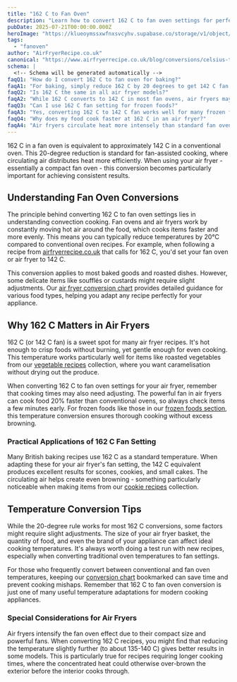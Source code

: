 ```yaml
---
title: "162 C to Fan Oven"
description: "Learn how to convert 162 C to fan oven settings for perfect air fryer cooking. Includes temperature charts and practical tips for UK kitchens."
pubDate: 2025-07-21T00:00:00.000Z
heroImage: "https://klueoymssxwfnxsvcyhv.supabase.co/storage/v1/object/public/Shmucket/162-c-to-fan-oven.png"
tags:
  - "fanoven"
author: "AirFryerRecipe.co.uk"
canonical: "https://www.airfryerrecipe.co.uk/blog/conversions/celsius-to-fan-oven/162-c-to-fan-oven"
schema: |
  <!-- Schema will be generated automatically -->
faqQ1: "How do I convert 162 C to fan oven for baking?"
faqA1: "For baking, simply reduce 162 C by 20 degrees to get 142 C fan oven equivalent. This works well for most cakes, cookies, and breads in both fan ovens and air fryers."
faqQ2: "Is 162 C the same in all air fryer models?"
faqA2: "While 162 C converts to 142 C in most fan ovens, air fryers may vary slightly between brands. It's best to check your manual and adjust by 5-degree increments if needed."
faqQ3: "Can I use 162 C fan setting for frozen foods?"
faqA3: "Yes, converting 162 C to 142 C fan works well for many frozen foods. However, some items may need slightly higher temperatures - always check packaging instructions and adjust accordingly."
faqQ4: "Why does my food cook faster at 162 C in an air fryer?"
faqA4: "Air fryers circulate heat more intensely than standard fan ovens, cooking food about 20% faster. When using 162 C conversions, always check food 5-10 minutes before the recipe suggests."
---
```

<p>162 C in a fan oven is equivalent to approximately 142 C in a conventional oven. This 20-degree reduction is standard for fan-assisted cooking, where circulating air distributes heat more efficiently. When using your air fryer - essentially a compact fan oven - this conversion becomes particularly important for achieving consistent results.</p>

<h2>Understanding Fan Oven Conversions</h2>
<p>The principle behind converting 162 C to fan oven settings lies in understanding convection cooking. Fan ovens and air fryers work by constantly moving hot air around the food, which cooks items faster and more evenly. This means you can typically reduce temperatures by 20°C compared to conventional oven recipes. For example, when following a recipe from <a href=https://www.airfryerrecipe.co.uk/recipes>airfryerrecipe.co.uk</a> that calls for 162 C, you'd set your fan oven or air fryer to 142 C.</p>
<p>This conversion applies to most baked goods and roasted dishes. However, some delicate items like soufflés or custards might require slight adjustments. Our <a href=https://www.airfryerrecipe.co.uk/air-fryer-conversion-chart>air fryer conversion chart</a> provides detailed guidance for various food types, helping you adapt any recipe perfectly for your appliance.</p>

<h2>Why 162 C Matters in Air Fryers</h2>
<p>162 C (or 142 C fan) is a sweet spot for many air fryer recipes. It's hot enough to crisp foods without burning, yet gentle enough for even cooking. This temperature works particularly well for items like roasted vegetables from our <a href=https://www.airfryerrecipe.co.uk/recipe-category/vegetables>vegetable recipes</a> collection, where you want caramelisation without drying out the produce.</p>
<p>When converting 162 C to fan oven settings for your air fryer, remember that cooking times may also need adjusting. The powerful fan in air fryers can cook food 20% faster than conventional ovens, so always check items a few minutes early. For frozen foods like those in our <a href=https://www.airfryerrecipe.co.uk/recipe-category/frozen-foods>frozen foods section</a>, this temperature conversion ensures thorough cooking without excess browning.</p>

<h3>Practical Applications of 162 C Fan Setting</h3>
<p>Many British baking recipes use 162 C as a standard temperature. When adapting these for your air fryer's fan setting, the 142 C equivalent produces excellent results for scones, cookies, and small cakes. The circulating air helps create even browning - something particularly noticeable when making items from our <a href=https://www.airfryerrecipe.co.uk/recipe-category/cookies>cookie recipes</a> collection.</p>

<h2>Temperature Conversion Tips</h2>
<p>While the 20-degree rule works for most 162 C conversions, some factors might require slight adjustments. The size of your air fryer basket, the quantity of food, and even the brand of your appliance can affect ideal cooking temperatures. It's always worth doing a test run with new recipes, especially when converting traditional oven temperatures to fan settings.</p>
<p>For those who frequently convert between conventional and fan oven temperatures, keeping our <a href=https://www.airfryerrecipe.co.uk/air-fryer-conversion-chart>conversion chart</a> bookmarked can save time and prevent cooking mishaps. Remember that 162 C to fan oven conversion is just one of many useful temperature adaptations for modern cooking appliances.</p>

<h3>Special Considerations for Air Fryers</h3>
<p>Air fryers intensify the fan oven effect due to their compact size and powerful fans. When converting 162 C recipes, you might find that reducing the temperature slightly further (to about 135-140 C) gives better results in some models. This is particularly true for recipes requiring longer cooking times, where the concentrated heat could otherwise over-brown the exterior before the interior cooks through.</p>
